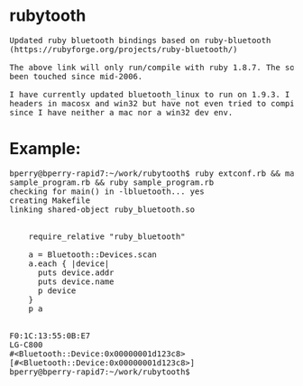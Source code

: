 rubytooth
=========
<pre>
Updated ruby bluetooth bindings based on ruby-bluetooth
(https://rubyforge.org/projects/ruby-bluetooth/)

The above link will only run/compile with ruby 1.8.7. The source hasn't
been touched since mid-2006.

I have currently updated bluetooth_linux to run on 1.9.3. I updated the
headers in macosx and win32 but have not even tried to compile them
since I have neither a mac nor a win32 dev env.
</pre>

Example:
===========

<pre>
bperry@bperry-rapid7:~/work/rubytooth$ ruby extconf.rb && make && cat
sample_program.rb && ruby sample_program.rb 
checking for main() in -lbluetooth... yes
creating Makefile
linking shared-object ruby_bluetooth.so


    require_relative "ruby_bluetooth"

    a = Bluetooth::Devices.scan
    a.each { |device|
      puts device.addr
      puts device.name
      p device
    }
    p a


F0:1C:13:55:0B:E7
LG-C800
#&lt;Bluetooth::Device:0x00000001d123c8&gt;
[#&lt;Bluetooth::Device:0x00000001d123c8&gt;]
bperry@bperry-rapid7:~/work/rubytooth$ 
</pre>
